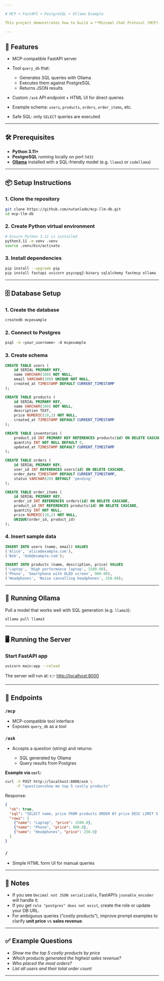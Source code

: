 ```yaml
---

# MCP + FastAPI + PostgreSQL + Ollama Example

This project demonstrates how to build a **Minimal Chat Protocol (MCP)** server with **FastAPI**, integrate it with a **PostgreSQL** database, and use a **local Ollama LLM** to generate safe SQL queries that answer natural language questions.

---
```


## 🚀 Features

* MCP-compatible FastAPI server
* Tool `query_db` that:

  * Generates SQL queries with Ollama
  * Executes them against PostgreSQL
  * Returns JSON results
* Custom `/ask` API endpoint + HTML UI for direct queries
* Example schema: `users`, `products`, `orders`, `order_items`, etc.
* Safe SQL: only `SELECT` queries are executed

---

## 🛠️ Prerequisites

* **Python 3.11+**
* **PostgreSQL** running locally on port `5432`
* **[Ollama](https://ollama.com/)** installed with a SQL-friendly model (e.g. `llama3` or `codellama`)

---

## 📦 Setup Instructions

### 1. Clone the repository

```bash
git clone https://github.com/nutanlade/mcp-llm-db.git
cd mcp-llm-db
```

### 2. Create Python virtual environment

```bash
# Ensure Python 3.11 is installed
python3.11 -m venv .venv
source .venv/bin/activate
```

### 3. Install dependencies

```bash
pip install --upgrade pip
pip install fastapi uvicorn psycopg2-binary sqlalchemy fastmcp ollama
```

---

## 🗄️ Database Setup

### 1. Create the database

```bash
createdb mcpexample
```

### 2. Connect to Postgres

```bash
psql -U <your_username> -d mcpexample
```

### 3. Create schema

```sql
CREATE TABLE users (
    id SERIAL PRIMARY KEY,
    name VARCHAR(100) NOT NULL,
    email VARCHAR(100) UNIQUE NOT NULL,
    created_at TIMESTAMP DEFAULT CURRENT_TIMESTAMP
);

CREATE TABLE products (
    id SERIAL PRIMARY KEY,
    name VARCHAR(100) NOT NULL,
    description TEXT,
    price NUMERIC(10,2) NOT NULL,
    created_at TIMESTAMP DEFAULT CURRENT_TIMESTAMP
);

CREATE TABLE inventories (
    product_id INT PRIMARY KEY REFERENCES products(id) ON DELETE CASCADE,
    quantity INT NOT NULL DEFAULT 0,
    updated_at TIMESTAMP DEFAULT CURRENT_TIMESTAMP
);

CREATE TABLE orders (
    id SERIAL PRIMARY KEY,
    user_id INT REFERENCES users(id) ON DELETE CASCADE,
    order_date TIMESTAMP DEFAULT CURRENT_TIMESTAMP,
    status VARCHAR(20) DEFAULT 'pending'
);

CREATE TABLE order_items (
    id SERIAL PRIMARY KEY,
    order_id INT REFERENCES orders(id) ON DELETE CASCADE,
    product_id INT REFERENCES products(id) ON DELETE CASCADE,
    quantity INT NOT NULL,
    price NUMERIC(10,2) NOT NULL,
    UNIQUE(order_id, product_id)
);
```

### 4. Insert sample data

```sql
INSERT INTO users (name, email) VALUES
('Alice', 'alice@example.com'),
('Bob', 'bob@example.com');

INSERT INTO products (name, description, price) VALUES
('Laptop', 'High performance laptop', 1500.00),
('Phone', 'Smartphone with OLED screen', 900.00),
('Headphones', 'Noise cancelling headphones', 250.00);
```

---

## 🤖 Running Ollama

Pull a model that works well with SQL generation (e.g. `llama3`):

```bash
ollama pull llama3
```

---

## 🖥️ Running the Server

### Start FastAPI app

```bash
uvicorn main:app --reload
```

The server will run at:
👉 [http://localhost:8000](http://localhost:8000)

---

## 📡 Endpoints

### `/mcp`

* MCP-compatible tool interface
* Exposes `query_db` as a tool

### `/ask`

* Accepts a question (string) and returns:

  * SQL generated by Ollama
  * Query results from Postgres

**Example via `curl`:**

```bash
curl -X POST http://localhost:8000/ask \
     -F "question=show me top 5 costly products"
```

Response:

```json
{
  "ok": true,
  "sql": "SELECT name, price FROM products ORDER BY price DESC LIMIT 5;",
  "rows": [
    {"name": "Laptop", "price": 1500.0},
    {"name": "Phone", "price": 900.0},
    {"name": "Headphones", "price": 250.0}
  ]
}
```

### `/`

* Simple HTML form UI for manual queries

---

## 📝 Notes

* If you see `Decimal not JSON serializable`, FastAPI’s `jsonable_encoder` will handle it.
* If you get `role "postgres" does not exist`, create the role or update your DB URL.
* For ambiguous queries (“costly products”), improve prompt examples to clarify **unit price** vs **sales revenue**.

---

## ✅ Example Questions

* *Show me the top 5 costly products by price*
* *Which products generated the highest sales revenue?*
* *Who placed the most orders?*
* *List all users and their total order count*

---
